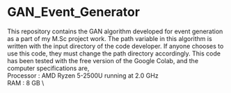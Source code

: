 # GAN_Event_Generator
This repository contains the GAN algorithm developed for event generation as a part of my M.Sc project work. 
The path variable in this algorithm is written with the input directory of the code developer. If anyone chooses to use this code, they must change the path directory accordingly.
This code has been tested with the free version of the Google Colab, and the computer specifications are, \
Processor : AMD Ryzen 5-2500U running at 2.0 GHz \
RAM : 8 GB \

